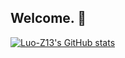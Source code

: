 ## Welcome. :wave:
[![Luo-Z13's GitHub stats](https://github-readme-stats.vercel.app/api?username=Luo-Z13&show_icons=true&theme=tokyonight)](https://github.com/Luo-Z13/Luo-Z13)

